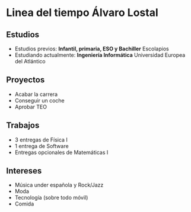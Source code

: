 # Linea del tiempo Álvaro Lostal
  
  ## Estudios
  
  + Estudios previos: **Infantil, primaria, ESO y Bachiller** Escolapios
  + Estudiando actualmente: **Ingeniería Informática** Universidad Europea del Atlántico

  ## Proyectos
  
  + Acabar la carrera
  + Conseguir un coche
  + Aprobar TEO

  ## Trabajos
  
  + 3 entregas de Física I
  + 1 entrega de Software
  + Entregas opcionales de Matemáticas I

  ## Intereses
  
  + Música under española y Rock/Jazz
  + Moda
  + Tecnología (sobre todo móvil)
  + Comida
